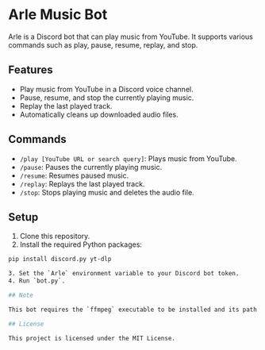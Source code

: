 # Arle Music Bot

Arle is a Discord bot that can play music from YouTube. It supports various commands such as play, pause, resume, replay, and stop.

## Features

- Play music from YouTube in a Discord voice channel.
- Pause, resume, and stop the currently playing music.
- Replay the last played track.
- Automatically cleans up downloaded audio files.

## Commands

- `/play [YouTube URL or search query]`: Plays music from YouTube.
- `/pause`: Pauses the currently playing music.
- `/resume`: Resumes paused music.
- `/replay`: Replays the last played track.
- `/stop`: Stops playing music and deletes the audio file.

## Setup

1. Clone this repository.
2. Install the required Python packages: 
```bash
pip install discord.py yt-dlp

3. Set the `Arle` environment variable to your Discord bot token.
4. Run `bot.py`.

## Note

This bot requires the `ffmpeg` executable to be installed and its path to be specified in the `FFmpegPCMAudio` call in the `play` command.

## License

This project is licensed under the MIT License.